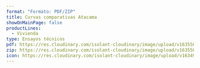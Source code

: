 ```yaml
---
format: "Formato: PDF/ZIP"
title: Curvas comparativas Atacama
showOnMainPage: false
productLines:
  - Vivienda
type: Ensayos técnicos
pdf: https://res.cloudinary.com/isolant-cloudinary/image/upload/v1635508587/website-2021/downloads/atacama-curvas-comparativas.pdf
zip: https://res.cloudinary.com/isolant-cloudinary/image/upload/v1635508587/website-2021/downloads/atacama-curvas-comparativas_zip.zip
icon: https://res.cloudinary.com/isolant-cloudinary/image/upload/v1634905826/website-2021/downloads/file.svg
---
```

